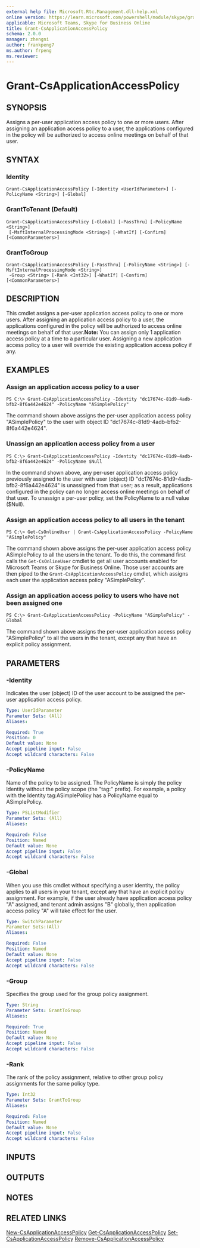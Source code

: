 ```yaml
---
external help file: Microsoft.Rtc.Management.dll-help.xml
online version: https://learn.microsoft.com/powershell/module/skype/grant-csapplicationaccesspolicy
applicable: Microsoft Teams, Skype for Business Online
title: Grant-CsApplicationAccessPolicy
schema: 2.0.0
manager: zhengni
author: frankpeng7
ms.author: frpeng
ms.reviewer:
---
```


# Grant-CsApplicationAccessPolicy

## SYNOPSIS

Assigns a per-user application access policy to one or more users. After assigning an application access policy to a user, the applications configured in the policy will be authorized to access online meetings on behalf of that user.

## SYNTAX

### Identity

```
Grant-CsApplicationAccessPolicy [-Identity <UserIdParameter>] [-PolicyName <String>] [-Global]
```

### GrantToTenant (Default)
```
Grant-CsApplicationAccessPolicy [-Global] [-PassThru] [-PolicyName <String>]
 [-MsftInternalProcessingMode <String>] [-WhatIf] [-Confirm] [<CommonParameters>]
```

### GrantToGroup
```
Grant-CsApplicationAccessPolicy [-PassThru] [-PolicyName <String>] [-MsftInternalProcessingMode <String>]
 -Group <String> [-Rank <Int32>] [-WhatIf] [-Confirm] [<CommonParameters>]
```

## DESCRIPTION

This cmdlet assigns a per-user application access policy to one or more users. After assigning an application access policy to a user, the applications configured in the policy will be authorized to access online meetings on behalf of that user.**Note:** You can assign only 1 application access policy at a time to a particular user. Assigning a new application access policy to a user will override the existing application access policy if any.

## EXAMPLES

### Assign an application access policy to a user

```
PS C:\> Grant-CsApplicationAccessPolicy -Identity "dc17674c-81d9-4adb-bfb2-8f6a442e4624" -PolicyName "ASimplePolicy"
```

The command shown above assigns the per-user application access policy "ASimplePolicy" to the user with object ID "dc17674c-81d9-4adb-bfb2-8f6a442e4624".

### Unassign an application access policy from a user

```
PS C:\> Grant-CsApplicationAccessPolicy -Identity "dc17674c-81d9-4adb-bfb2-8f6a442e4624" -PolicyName $Null
```

In the command shown above, any per-user application access policy previously assigned to the user with user (object) ID "dc17674c-81d9-4adb-bfb2-8f6a442e4624" is unassigned from that user; as a result, applications configured in the policy can no longer access online meetings on behalf of that user. To unassign a per-user policy, set the PolicyName to a null value ($Null).

### Assign an application access policy to all users in the tenant

```
PS C:\> Get-CsOnlineUser | Grant-CsApplicationAccessPolicy -PolicyName "ASimplePolicy"
```

The command shown above assigns the per-user application access policy ASimplePolicy to all the users in the tenant. To do this, the command first calls the `Get-CsOnlineUser` cmdlet to get all user accounts enabled for Microsoft Teams or Skype for Business Online. Those user accounts are then piped to the `Grant-CsApplicationAccessPolicy` cmdlet, which assigns each user the application access policy "ASimplePolicy".

### Assign an application access policy to users who have not been assigned one

```
PS C:\> Grant-CsApplicationAccessPolicy -PolicyName "ASimplePolicy" -Global
```

The command shown above assigns the per-user application access policy "ASimplePolicy" to all the users in the tenant, except any that have an explicit policy assignment.

## PARAMETERS

### -Identity

Indicates the user (object) ID of the user account to be assigned the per-user application access policy.

```yaml
Type: UserIdParameter
Parameter Sets: (All)
Aliases: 

Required: True
Position: 0
Default value: None
Accept pipeline input: False
Accept wildcard characters: False
```

### -PolicyName

Name of the policy to be assigned. The PolicyName is simply the policy Identity without the policy scope (the "tag:" prefix). For example, a policy with the Identity tag:ASimplePolicy has a PolicyName equal to ASimplePolicy.

```yaml
Type: PSListModifier
Parameter Sets: (All)
Aliases:

Required: False
Position: Named
Default value: None
Accept pipeline input: False
Accept wildcard characters: False
```

### -Global

When you use this cmdlet without specifying a user identity, the policy applies to all users in your tenant, except any that have an explicit policy assignment. For example, if the user already have application access policy "A" assigned, and tenant admin assigns "B" globally, then application access policy "A" will take effect for the user.

```yaml
Type: SwitchParameter
Parameter Sets:(All)
Aliases:

Required: False
Position: Named
Default value: None
Accept pipeline input: False
Accept wildcard characters: False
```

### -Group
Specifies the group used for the group policy assignment.

```yaml
Type: String
Parameter Sets: GrantToGroup
Aliases:

Required: True
Position: Named
Default value: None
Accept pipeline input: False
Accept wildcard characters: False
```

### -Rank
The rank of the policy assignment, relative to other group policy assignments for the same policy type.

```yaml
Type: Int32
Parameter Sets: GrantToGroup
Aliases:

Required: False
Position: Named
Default value: None
Accept pipeline input: False
Accept wildcard characters: False
```

## INPUTS

## OUTPUTS

## NOTES

## RELATED LINKS

[New-CsApplicationAccessPolicy](New-CsApplicationAccessPolicy.md)
[Get-CsApplicationAccessPolicy](Get-CsApplicationAccessPolicy.md)
[Set-CsApplicationAccessPolicy](Set-CsApplicationAccessPolicy.md)
[Remove-CsApplicationAccessPolicy](Remove-CsApplicationAccessPolicy.md)
